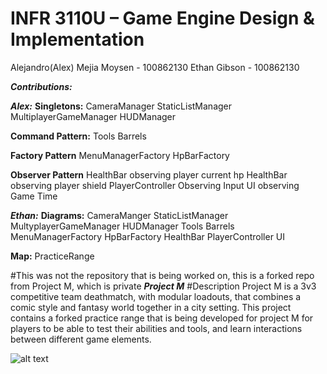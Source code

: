 # INFR 3110U – Game Engine Design & Implementation

Alejandro(Alex) Mejia Moysen - 100862130
Ethan Gibson - 100862130

***Contributions:***

***Alex:***
**Singletons:**
CameraManager
StaticListManager
MultiplayerGameManager
HUDManager

**Command Pattern:**
Tools
Barrels

**Factory Pattern**
MenuManagerFactory
HpBarFactory

**Observer Pattern**
HealthBar observing player current hp
HealthBar observing player shield
PlayerController Observing Input
UI observing Game Time

***Ethan:***
**Diagrams:**
CameraManger
StaticListManager
MultyplayerGameManager
HUDManager
Tools
Barrels
MenuManagerFactory
HpBarFactory
HealthBar
PlayerController
UI

**Map:**
PracticeRange

#This was not the repository that is being worked on, this is a forked repo from Project M, which is private
***Project M***
#Description
Project M is a 3v3 competitive team deathmatch, with modular loadouts, that combines a comic style and fantasy world together in a city setting.
This project contains a forked practice range that is being developed for project M for players to be able to test their abilities and tools, and learn interactions between different game elements.

![alt text](https://drive.google.com/file/d/1Ybi6KaMY498sZfwJcRvoi0W8h4YgB-3v/view?usp=drive_link)
